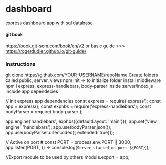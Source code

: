 # dashboard
express dashboard app with sql database

#### git book
https://book.git-scm.com/book/en/v2
or basic guide >>> https://rogerdudler.github.io/git-guide/

### Instructions
git clone https://github.com/YOUR-USERNAME/repoName 
Create folders called public, server, views 
npm init => to initialize folder
install middleware 
npm i express, express-handlebars, body-parser
inside server/index.js include app dependecies

// init express app dependencies
const express = require('express');
const app = express();
const exphbs = require('express-handlebars');
const bodyParser = require('body-parser');

app.engine('handlebars', exphbs({defaultLayout: 'main'}));
app.set('view engine', 'handlebars');
app.use(bodyParser.json());
app.use(bodyParser.urlencoded({ extended: true}));

// Active on port #
const PORT = process.env.PORT || 3000;
app.listen(PORT, () => console.log(`Server started on port ${PORT}`));

//Export module to be used by others
module.export = app;